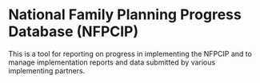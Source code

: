 National Family Planning Progress Database (NFPCIP)
==========
This is a tool for reporting on progress in implementing the NFPCIP and to manage implementation reports and data submitted by various implementing partners. 


